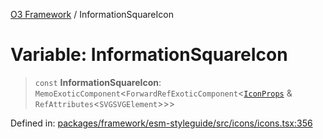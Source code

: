 [O3 Framework](../API.md) / InformationSquareIcon

# Variable: InformationSquareIcon

> `const` **InformationSquareIcon**: `MemoExoticComponent`\<`ForwardRefExoticComponent`\<[`IconProps`](../type-aliases/IconProps.md) & `RefAttributes`\<`SVGSVGElement`\>\>\>

Defined in: [packages/framework/esm-styleguide/src/icons/icons.tsx:356](https://github.com/habeshabro/openmrs-esm-core/blob/main/packages/framework/esm-styleguide/src/icons/icons.tsx#L356)
